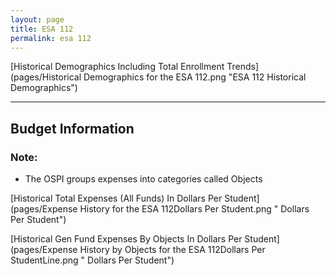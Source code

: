 ```yaml
---
layout: page
title: ESA 112
permalink: esa 112
---
```



[Historical Demographics Including Total Enrollment Trends](pages/Historical Demographics for the ESA 112.png "ESA 112 Historical Demographics")

___

## Budget Information
### Note:
- The OSPI groups expenses into categories called Objects

[Historical Total Expenses (All Funds) In Dollars Per Student](pages/Expense History for the ESA 112Dollars Per Student.png " Dollars Per Student")

[Historical Gen Fund Expenses By Objects In Dollars Per Student](pages/Expense History by Objects for the ESA 112Dollars Per StudentLine.png " Dollars Per Student")

